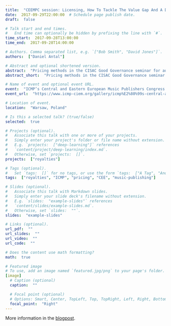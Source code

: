 ```yaml
---
title:  "CEEMPC session: Licensing, How To Tackle The Value Gap And A Discussion On Licensing Initiatives"
date:  2017-09-29T22:00:00  # Schedule page publish date.
draft:  false

# Talk start and end times.
#   End time can optionally be hidden by prefixing the line with `#`.
time_start:  2017-09-28T13:00:00
time_end:  2017-09-28T14:00:00

# Authors. Comma separated list, e.g. `["Bob Smith", "David Jones"]`.
authors:  ["Daniel Antal"]

# Abstract and optional shortened version.
abstract:  "Pricing methods in the CISAC Good Governance seminar for author's societies."
abstract_short:  "Pricing methods in the CISAC Good Governance seminar for author's societies."

# Name of event and optional event URL.
event:  "ICMP’s Central and Eastern European Music Publishers Congress (CEEMPC) in Warsaw"
event_url:  "https://www.icmp-ciem.org/gallery/icmp%E2%80%99s-central-and-eastern-european-music-publishers-congress-ceempc-warsaw"

# Location of event.
location:  "Warsaw, Poland"

# Is this a selected talk? (true/false)
selected:  true

# Projects (optional).
#   Associate this talk with one or more of your projects.
#   Simply enter your project's folder or file name without extension.
#   E.g. `projects:  ["deep-learning"]` references 
#   `content/project/deep-learning/index.md`.
#   Otherwise, set `projects:  []`.
projects:  ["royalties"]

# Tags (optional).
#   Set `tags:  []` for no tags, or use the form `tags:  ["A Tag", "Another Tag"]` for one or more tags.
tags:  ["royalties", "ICMP", "pricing", "CEE", "music-publishing"]

# Slides (optional).
#   Associate this talk with Markdown slides.
#   Simply enter your slide deck's filename without extension.
#   E.g. `slides:  "example-slides"` references 
#   `content/slides/example-slides.md`.
#   Otherwise, set `slides:  ""`.
slides:  "example-slides"

# Links (optional).
url_pdf:  ""
url_slides:  ""
url_video:  ""
url_code:  ""

# Does the content use math formatting?
math:  true

# Featured image
# To use, add an image named `featured.jpg/png` to your page's folder. 
[image]
  # Caption (optional)
  caption:  ""

  # Focal point (optional)
  # Options: Smart, Center, TopLeft, Top, TopRight, Left, Right, BottomLeft, Bottom, BottomRight
  focal_point:  "Right"
---
```


More information in the [blogpost](./post/ceemp/).


